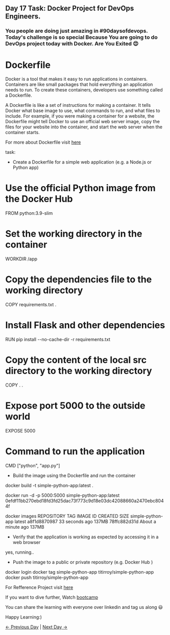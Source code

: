 ## Day 17 Task: Docker Project for DevOps Engineers.

### You people are doing just amazing in **#90daysofdevops**. Today's challenge is so special Because You are going to do DevOps project today with Docker. Are You Exited 😍

# Dockerfile

Docker is a tool that makes it easy to run applications in containers. Containers are like small packages that hold everything an application needs to run. To create these containers, developers use something called a Dockerfile.

A Dockerfile is like a set of instructions for making a container. It tells Docker what base image to use, what commands to run, and what files to include. For example, if you were making a container for a website, the Dockerfile might tell Docker to use an official web server image, copy the files for your website into the container, and start the web server when the container starts.

For more about Dockerfile visit [here](https://rushikesh-mashidkar.hashnode.dev/dockerfile-docker-compose-swarm-and-volumes)

task:

- Create a Dockerfile for a simple web application (e.g. a Node.js or Python app)


# Use the official Python image from the Docker Hub
FROM python:3.9-slim
# Set the working directory in the container
WORKDIR /app
# Copy the dependencies file to the working directory
COPY requirements.txt .
# Install Flask and other dependencies
RUN pip install --no-cache-dir -r requirements.txt
# Copy the content of the local src directory to the working directory
COPY . .
# Expose port 5000 to the outside world
EXPOSE 5000
# Command to run the application
CMD ["python", "app.py"]




- Build the image using the Dockerfile and run the container

docker build -t simple-python-app:latest .

docker run -d -p 5000:5000 simple-python-app:latest
0efdf11bb270ebd18fd3fd25dac73f773c9d18e03dc42088660a2470ebc8044f

docker images
REPOSITORY           TAG        IMAGE ID       CREATED              SIZE
simple-python-app    latest     a8f1d8870987   33 seconds ago       137MB
<none>               <none>     78ffc882d31d   About a minute ago   137MB



- Verify that the application is working as expected by accessing it in a web browser

yes, running..

- Push the image to a public or private repository (e.g. Docker Hub )


docker login
docker tag simple-python-app titirroy/simple-python-app
docker push titirroy/simple-python-app



For Refference Project visit [here](https://youtu.be/Tevxhn6Odc8)

If you want to dive further, Watch [bootcamp](https://youtube.com/playlist?list=PLlfy9GnSVerRqYJgVYO0UiExj5byjrW8u)

You can share the learning with everyone over linkedin and tag us along 😃

Happy Learning:)

[← Previous Day](../day16/README.md) | [Next Day →](../day18/README.md)
